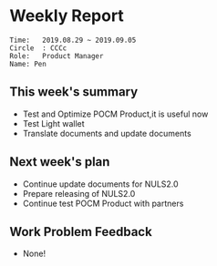 # Weekly Report 
```
Time: 	2019.08.29 ~ 2019.09.05
Circle	: CCCc
Role:	Product Manager
Name: Pen
```
## This week's summary

- Test and Optimize POCM Product,it is useful now
- Test Light wallet
- Translate documents and update documents 

## Next week's plan

- Continue update documents for NULS2.0
- Prepare releasing of NULS2.0
- Continue test POCM Product with partners

## Work Problem Feedback

- None!

